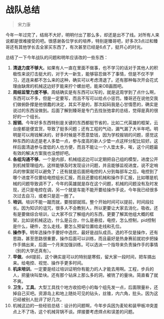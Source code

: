 # 战队总结
> 宋力康

今年一年过完了，结局不大好，明明付出了那么多，却还是出不了线。对所有人来说都是很难接受的吧。很感谢各位学长的培养，特别是臻哥吧，好多次3点过和臻哥还有其他学长去全家买东西了，有次甚至已经是6点了，挺开心的时光。

总结了一下今年战队的问题和明年应该改的一些东西：

1. **清退力度不够大**。如果有人一直在里面不做事，也不学习的话对于其他人的积极性来说打击挺大的，对于大一新生，能够容忍做不了事情，但是不仅不学习，还连来都不怎么来的这种，确实可以考虑清退了。还有那种每次开会花式理由缺席的机械这边好歹能来拧个螺丝吧，能来OB画图吧。
2. **周结监管力度不够**。周结确实是有东西可以写的，就是这周学到了点什么啊，东西可以不多，但是一定要写，而且不写可以给点小惩罚。臻哥还在说他交我们做俯卧撑是他很蠢的决定，其实不是的，那次起码我是心甘情愿的，确实是说过的东西没做到。后面了解到臻哥是专门去找张弛拿的总结，觉得是真的很好的一个组长。
3. **报销**。今年好多东西特别是关键的东西都挺节省的，比如二代英雄的框架，云台座都是便宜货，导致了挺多问题；还有工程的气动，漏气漏了大半年吧。明明是可以用钱解决的，好多时候是不愿意垫钱，因为学校报销的问题，感觉这种东西的话还是老人多垫一点，参与度高的新人少垫一点这样分配比较好。这样后面清退参与度低的人也方便，而且不能让一个人垫太多，唉，这个问题最有效的解决方案我也没想好吧。
4. **各组沟通不够**。一个是内部，机械组这边可以定期把自己组的模型，进度公开到机械管理组内，这样能够及时发现设计问题，并且能够监视进度，说不定哨兵的惨案就可以避免了；还有就是后面把电控的人分到每部车之后，电控到了哪个进度不仅要给电控组长汇报，而且还要给机械和操作手汇报，比如哪是机械的问题导致调不了，今年的英雄就是存在这个问题，机械的问题没有及时发现，还只是电控在调，另一个就是车能不能开要给操作手说，今年我已经很多次过去自习，或者只是逛一圈了。
5. **培训**。培训不能一蹴而就，要按部就班。整个开始时间可以提前，时间段拉长。因为知识的诅咒，很多人不会教别人，所以更要让大家去消化，吸收。还有是要做综合培训，让大家不仅了解组内的东西，更要了解其他组大概的框架，比如说机械这边，什么是云台，什么是悬挂，电控，怎么控制，pid控制是什么，硬件，怎么走线，要怎么预留位置给走线和孔位。
6. **操作手**。明年选操作手要好中选优，最好是战队成员。选的不仅是操作，还有思路，甚至思路很重要，操作后面可以训练，而且最好是热身赛前就初步把操作手搞出来，后面一个月来加强训练。可以选派一个指导来负责操作手的事情（别的大学还真有）。
7. **早做**。ddl提前，这个确实是可以的特别是寒假，留大家一段时间，把车搞出来。给电控、视觉、操作手更多时间。
8. **机床培训**。一定要是经过培训证明你有能力的人才能去用啊。工程，步兵的人，把量块叫垫块。还有那个钻床上那么多的洞，被铣了的量块。简直看了就不爽。
9. **卫生，工具**。大型工具找个地方收拾吧小的每个组先发一点，后面限量补，还掉自己买吧。资源岛上和地上随处可见的钻头，丝锥，内六角，批头。因为这已经被别人批评了好几次。
10. 机械这边的一些经验总结：设计的问题啊，今年步兵因为麦轮和装甲板冲突差点上不了场，这个机械背锅不谈。焊接要考虑焊点和误差的问题。